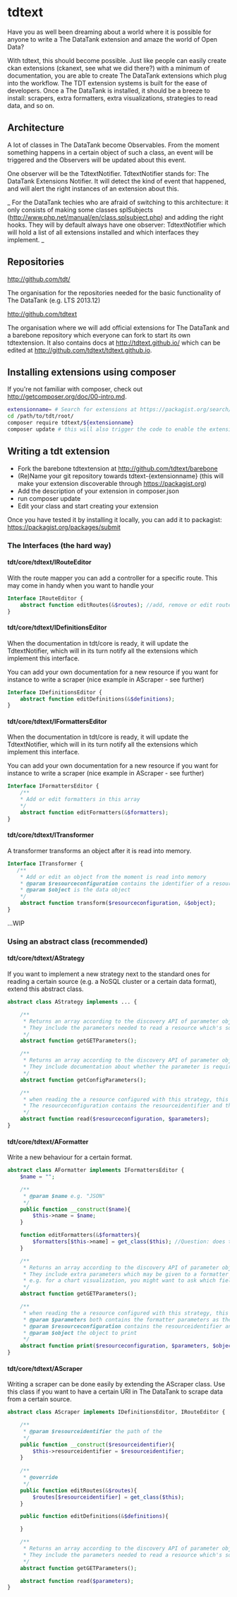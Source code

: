 # tdtext

Have you as well been dreaming about a world where it is possible for anyone to write a The DataTank extension and amaze the world of Open Data?

With tdtext, this should become possible. Just like people can easily create ckan extensions (ckanext, see what we did there?) with a minimum of documentation, you are able to create The DataTank extensions which plug into the workflow. The TDT extension systems is built for the ease of developers. Once a The DataTank is installed, it should be a breeze to install: scrapers, extra formatters, extra visualizations, strategies to read data, and so on.

## Architecture ##

A lot of classes in The DataTank become Observables. From the moment something happens in a certain object of such a class, an event will be triggered and the Observers will be updated about this event.

One observer will be the TdtextNotifier. TdtextNotifier stands for: The DataTank Extensions Notifier. It will detect the kind of event that happened, and will alert the right instances of an extension about this.

_ For the DataTank techies who are afraid of switching to this architecture: it only consists of making some classes splSubjects (http://www.php.net/manual/en/class.splsubject.php) and adding the right hooks. They will by default always have one observer: TdtextNotifier which will hold a list of all extensions installed and which interfaces they implement. _

## Repositories

http://github.com/tdt/

The organisation for the repositories needed for the basic functionality of The DataTank (e.g. LTS 2013.12)

http://github.com/tdtext

The organisation where we will add official extensions for The DataTank and a barebone repository which everyone can fork to start its own tdtextension.
It also contains docs at http://tdtext.github.io/ which can be edited at http://github.com/tdtext/tdtext.github.io.

## Installing extensions using composer

If you're not familiar with composer, check out http://getcomposer.org/doc/00-intro.md.

```bash
extensionname= # Search for extensions at https://packagist.org/search/?q=tdtext
cd /path/to/tdt/root/
composer require tdtext/${extensionname}
composer update # this will also trigger the code to enable the extension. You can disable it in your config.
```

## Writing a tdt extension

* Fork the barebone tdtextension at http://github.com/tdtext/barebone 
* (Re)Name your git repository towards tdtext-{extensionname} (this will make your extension discoverable through https://packagist.org)
* Add the description of your extension in composer.json
* run composer update
* Edit your class and start creating your extension

Once you have tested it by installing it locally, you can add it to packagist: https://packagist.org/packages/submit

### The Interfaces (the hard way)

#### tdt/core/tdtext/IRouteEditor

With the route mapper you can add a controller for a specific route. This may come in handy when you want to handle your 

```php
Interface IRouteEditor {
    abstract function editRoutes(&$routes); //add, remove or edit routes
}
```

#### tdt/core/tdtext/IDefinitionsEditor

When the documentation in tdt/core is ready, it will update the TdtextNotifier, which will in its turn notify all the extensions which implement this interface.

You can add your own documentation for a new resource if you want for instance to write a scraper (nice example in AScraper - see further)

```php
Interface IDefinitionsEditor {
    abstract function editDefinitions(&$definitions);
}
```

#### tdt/core/tdtext/IFormattersEditor

When the documentation in tdt/core is ready, it will update the TdtextNotifier, which will in its turn notify all the extensions which implement this interface.

You can add your own documentation for a new resource if you want for instance to write a scraper (nice example in AScraper - see further)

```php
Interface IFormattersEditor {
    /**
    * Add or edit formatters in this array
    */
    abstract function editFormatters(&$formatters);
}
```

#### tdt/core/tdtext/ITransformer

A transformer transforms an object after it is read into memory.

```php
Interface ITransformer {
   /**
    * Add or edit an object from the moment is read into memory
    * @param $resourceconfiguration contains the identifier of a resource and the configuration
    * @param $object is the data object
    */
    abstract function transform($resourceconfiguration, &$object);
}
```


...WIP

### Using an abstract class (recommended)

#### tdt/core/tdtext/AStrategy

If you want to implement a new strategy next to the standard ones for reading a certain source (e.g. a NoSQL cluster or a certain data format), extend this abstract class.

```php
abstract class AStrategy implements ... {

    /**
     * Returns an array according to the discovery API of parameter objects.
     * They include the parameters needed to read a resource which's source uses this strategy.
     */
    abstract function getGETParameters();

    /**
     * Returns an array according to the discovery API of parameter objects.
     * They include documentation about whether the parameter is required or not when configuring a source of this strategy type through a PUT request.
     */
    abstract function getConfigParameters();

    /**
     * when reading the a resource configured with this strategy, this is what's going to happen.
     * The resourceconfiguration contains the resourceidentifier and the config parameters (as defined by the getConfigParameters() function)
     */
    abstract function read($resourceconfiguration, $parameters);
}
```

#### tdt/core/tdtext/AFormatter

Write a new behaviour for a certain format.

```php
abstract class AFormatter implements IFormattersEditor {
    $name = "";

    /**
     * @param $name e.g. "JSON"
     */
    public function __construct($name){
        $this->name = $name;
    }

    function editFormatters(&$formatters){
        $formatters[$this->name] = get_class($this); //Question: does this work across namespaces?
    }

    /**
     * Returns an array according to the discovery API of parameter objects.
     * They include extra parameters which may be given to a formatter
     * e.g. for a chart visualization, you might want to ask which fields to use, or for CSV, you might want to ask for the delimiter to use.
     */
    abstract function getGETParameters();

    /**
     * when reading the a resource configured with this strategy, this is what's going to happen.
     * @param $parameters both contains the formatter parameters as the resource parameter
     * @param $resourceconfiguration contains the resourceidentifier and the config parameters
     * @param $object the object to print
     */
    abstract function print($resourceconfiguration, $parameters, $object);
}
```

#### tdt/core/tdtext/AScraper

Writing a scraper can be done easily by extending the AScraper class. Use this class if you want to have a certain URI in The DataTank to scrape data from a certain source.

```php
abstract class AScraper implements IDefinitionsEditor, IRouteEditor {

    /**
     * @param $resourceidentifier the path of the 
     */
    public function __construct($resourceidentifier){
        $this->resourceidentifier = $resourceidentifier;  
    }
    
    /**
     * @override
     */
    public function editRoutes(&$routes){
        $routes[$resourceidentifier] = get_class($this);
    }

    public function editDefinitions(&$definitions){

    }

    /**
     * Returns an array according to the discovery API of parameter objects.
     * They include the parameters needed to read a resource which's source uses this strategy.
     */
    abstract function getGETParameters();

    abstract function read($parameters);
}
```
